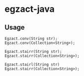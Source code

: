egzact-java
===================

Usage
-------------------

```
Egzact.conv(String str);
Egzact.conv(Collection<String>);

Egzact.stairr(String str);
Egzact.stairr(Collection<String>);

Egzact.stairl(String str)
Egzact.stairr(Collection<String>);
```
